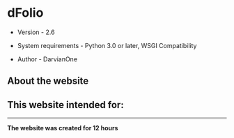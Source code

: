 # dFolio
- Version - 2.6

- System requirements - Python 3.0 or later, WSGI Compatibility
- Author - DarvianOne

## About the website
This website intended for:
- 

------------

**The website was created for 12 hours**
